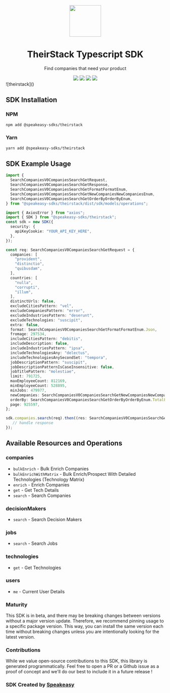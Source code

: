 <div align="center">
    <img src="https://user-images.githubusercontent.com/6267663/232495609-4762ddf8-5ed3-494d-a3ec-81d4ecd84c0b.svg" width="100">
    <h1>TheirStack Typescript SDK</h1>
   <p>Find companies that need your product</p>
   <a href="https://api.theirstack.com/"><img src="https://img.shields.io/static/v1?label=Docs&message=API Ref&color=000&style=for-the-badge" /></a>
   <a href="https://github.com/speakeasy-sdks/theirstack-ts/actions"><img src="https://img.shields.io/github/actions/workflow/status/speakeasy-sdks/theirstack-ts/speakeasy_sdk_generation.yml?style=for-the-badge" /></a>
  <a href="https://opensource.org/licenses/MIT"><img src="https://img.shields.io/badge/License-MIT-blue.svg?style=for-the-badge" /></a>
  <a href="https://github.com/speakeasy-sdks/theirstack-ts/releases"><img src="https://img.shields.io/github/v/release/speakeasy-sdks/theirstack-ts?sort=semver&style=for-the-badge" /></a>
</div>
![theirstack]()

<!-- Start SDK Installation -->
## SDK Installation

### NPM

```bash
npm add @speakeasy-sdks/theirstack
```

### Yarn

```bash
yarn add @speakeasy-sdks/theirstack
```
<!-- End SDK Installation -->

## SDK Example Usage
<!-- Start SDK Example Usage -->
```typescript
import {
  SearchCompaniesV0CompaniesSearchGetRequest,
  SearchCompaniesV0CompaniesSearchGetResponse,
  SearchCompaniesV0CompaniesSearchGetFormatFormatEnum,
  SearchCompaniesV0CompaniesSearchGetNewCompaniesNewCompaniesEnum,
  SearchCompaniesV0CompaniesSearchGetOrderByOrderByEnum,
} from "@speakeasy-sdks/theirstack/dist/sdk/models/operations";

import { AxiosError } from "axios";
import { SDK } from "@speakeasy-sdks/theirstack";
const sdk = new SDK({
  security: {
    apiKeyCookie: "YOUR_API_KEY_HERE",
  },
});

const req: SearchCompaniesV0CompaniesSearchGetRequest = {
  companies: [
    "provident",
    "distinctio",
    "quibusdam",
  ],
  countries: [
    "nulla",
    "corrupti",
    "illum",
  ],
  distinctUrls: false,
  excludeCitiesPattern: "vel",
  excludeCompaniesPattern: "error",
  excludeIndustriesPattern: "deserunt",
  excludeTechnologies: "suscipit",
  extra: false,
  format: SearchCompaniesV0CompaniesSearchGetFormatFormatEnum.Json,
  fromage: 297534,
  includeCitiesPattern: "debitis",
  includeDescription: false,
  includeIndustriesPattern: "ipsa",
  includeTechnologiesAny: "delectus",
  includeTechnologiesAnySecondSet: "tempora",
  jobDescriptionPattern: "suscipit",
  jobDescriptionPatternIsCaseInsensitive: false,
  jobTitlePattern: "molestiae",
  limit: 791725,
  maxEmployeeCount: 812169,
  minEmployeeCount: 528895,
  minJobs: 479977,
  newCompanies: SearchCompaniesV0CompaniesSearchGetNewCompaniesNewCompaniesEnum.False,
  orderBy: SearchCompaniesV0CompaniesSearchGetOrderByOrderByEnum.TotalFundingUsd,
  page: 925597,
};

sdk.companies.search(req).then((res: SearchCompaniesV0CompaniesSearchGetResponse | AxiosError) => {
   // handle response
});
```
<!-- End SDK Example Usage -->

<!-- Start SDK Available Operations -->
## Available Resources and Operations


### companies

* `bulkEnrich` - Bulk Enrich Companies
* `bulkEnrichWithMatrix` - Bulk Enrich/Prospect With Detailed Technologies (Technology Matrix)
* `enrich` - Enrich Companies
* `get` - Get Tech Details
* `search` - Search Companies

### decisionMakers

* `search` - Search Decision Makers

### jobs

* `search` - Search Jobs

### technologies

* `get` - Get Technologies

### users

* `me` - Current User Details
<!-- End SDK Available Operations -->

### Maturity

This SDK is in beta, and there may be breaking changes between versions without a major version update. Therefore, we recommend pinning usage
to a specific package version. This way, you can install the same version each time without breaking changes unless you are intentionally
looking for the latest version.

### Contributions

While we value open-source contributions to this SDK, this library is generated programmatically.
Feel free to open a PR or a Github issue as a proof of concept and we'll do our best to include it in a future release !

### SDK Created by [Speakeasy](https://docs.speakeasyapi.dev/docs/using-speakeasy/client-sdks)

